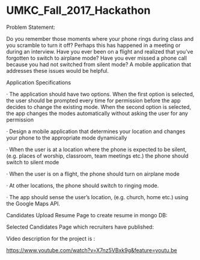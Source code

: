 # UMKC_Fall_2017_Hackathon

Problem Statement:

Do you remember those moments where your phone rings during class and you scramble to turn it off? Perhaps this has happened in a meeting or during an interview. Have you ever been on a flight and realized that you’ve forgotten to switch to airplane mode? Have you ever missed a phone call because you had not switched from silent mode? A mobile application that addresses these issues would be helpful.

Application Specifications

· The application should have two options. When the first option is selected, the user should be prompted every time for permission before the app decides to change the existing mode. When the second option is selected, the app changes the modes automatically without asking the user for any permission

· Design a mobile application that determines your location and changes your phone to the appropriate mode dynamically

· When the user is at a location where the phone is expected to be silent, (e.g. places of worship, classroom, team meetings etc.) the phone should switch to silent mode

· When the user is on a flight, the phone should turn on airplane mode

· At other locations, the phone should switch to ringing mode.

· The app should sense the user’s location, (e.g. church, home etc.) using the Google Maps API. 

Candidates Upload Resume Page to create resume in mongo DB:



Selected Candidates Page which recruiters have published:



Video description for the project is :

https://www.youtube.com/watch?v=X7nz5VBxk9g&feature=youtu.be
